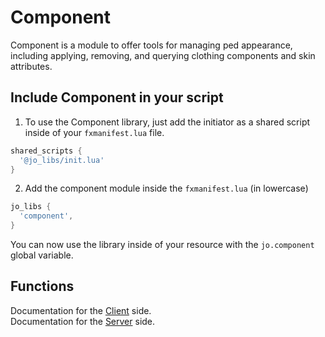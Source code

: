 # Component

Component is a module to offer tools for managing ped appearance, including applying, removing, and querying clothing components and skin attributes.

## Include Component in your script

1. To use the Component library, just add the initiator as a shared script inside of your `fxmanifest.lua` file.
```lua
shared_scripts {
  '@jo_libs/init.lua'
}

```
2. Add the component module inside the `fxmanifest.lua` (in lowercase)
```lua
jo_libs {
  'component',
}

```
You can now use the library inside of your resource with the `jo.component` global variable.

## Functions

Documentation for the [Client](./client.md) side.  
Documentation for the [Server](./server.md) side.  